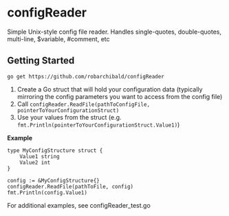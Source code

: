 # configReader
Simple Unix-style config file reader. Handles single-quotes, double-quotes, multi-line, $variable, #comment, etc

## Getting Started
    go get https://github.com/robarchibald/configReader

 1. Create a Go struct that will hold your configuration data (typically mirroring the config parameters you want to access from the config file)
 2. Call `configReader.ReadFile(pathToConfigFile, pointerToYourConfigurationStruct)`
 3. Use your values from the struct (e.g. `fmt.Println(pointerToYourConfigurationStruct.Value1)`)


**Example**
```
type MyConfigStructure struct {
	Value1 string
	Value2 int
}
    
config := &MyConfigStructure{}
configReader.ReadFile(pathToFile, config)
fmt.Println(config.Value1)
```
For additional examples, see configReader_test.go
